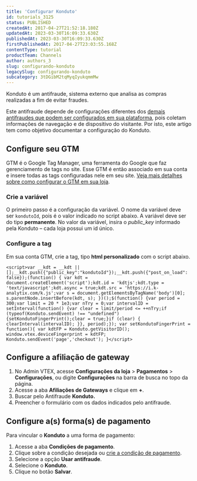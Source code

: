 ```yaml
---
title: 'Configurar Konduto'
id: tutorials_3125
status: PUBLISHED
createdAt: 2017-04-27T21:52:18.180Z
updatedAt: 2023-03-30T16:09:33.630Z
publishedAt: 2023-03-30T16:09:33.630Z
firstPublishedAt: 2017-04-27T23:03:55.168Z
contentType: tutorial
productTeam: Channels
author: authors_3
slug: configurando-konduto
legacySlug: configurando-konduto
subcategory: 3tDGibM2tqMyqIyukqmmMw
---
```


Konduto é um antifraude, sistema externo que analisa as compras realizadas a fim de evitar fraudes.

Este antifraude depende de configurações diferentes dos [demais antifraudes que podem ser configurados em sua plataforma](http://help.vtex.com/tutorial/como-configurar-antifraude/ "demais antifraudes que podem ser configurados em sua plataforma"), pois coletam informações de navegação e de dispositivo do visitante. Por isto, este artigo tem como objetivo documentar a configuração do Konduto.

## Configure seu GTM

GTM é o Google Tag Manager, uma ferramenta do Google que faz gerenciamento de tags no site. Esse GTM é então associado em sua conta e insere todas as tags configuradas nele em seu site. [Veja mais detalhes sobre como configurar o GTM em sua loja](http://help.vtex.com/faq/integracao-com-o-google-tag-manager/ "Veja mais detalhes sobre como configurar o GTM em sua loja").

### Crie a variável

O primeiro passo é a configuração da variável. O nome da variável deve ser `kondutoId`, pois é o valor indicado no script abaixo. A variável deve ser do tipo **permanente**. No valor da variável, insira o _public_key_ informado pela Konduto &#8211; cada loja possui um id único.

### Configure a tag

Em sua conta GTM, crie a tag, tipo **html personalizado** com o script abaixo.

```
<script>var __kdt = __kdt || [];__kdt.push({"public_key":"kondutoId"});__kdt.push({"post_on_load": false});(function() { var kdt = document.createElement('script');kdt.id = 'kdtjs';kdt.type = 'text/javascript';kdt.async = true;kdt.src = 'https://i.k-analytix.com/k.js';var s = document.getElementsByTagName('body')[0]; s.parentNode.insertBefore(kdt, s); })();$(function() {var period = 300;var limit = 20 * 1e3;var nTry = 0;var intervalID = setInterval(function() {var clear = limit/period <= ++nTry;if (typeof(Konduto.sendEvent) !== "undefined") {setKondutoFingerPrint();clear = true;}if (clear) { clearInterval(intervalID); }}, period);}); var setKondutoFingerPrint = function(){ var kdtFP = Konduto.getVisitorID(); window.vtex.deviceFingerprint = kdtFP; Konduto.sendEvent('page','checkout'); }</script>
```

## Configure a afiliação de gateway

1. No Admin VTEX, acesse **Configurações da loja** > **Pagamentos** > **Configurações**, ou digite **Configurações** na barra de busca no topo da página. 
2. Acesse a aba **Afiliações de Gateways** e clique em **+**.
3. Buscar pelo Antifraude **Konduto.**
4. Preencher o formulário com os dados indicados pelo antifraude.

## Configure a(s) forma(s) de pagamento

Para vincular o **Konduto** a uma forma de pagamento:

1. Acesse a aba **Condições de pagamento**.
2. Clique sobre a condição desejada ou [crie a condição de pagamento](/pt/tutorial/condicoes-de-pagamento "crie a condição de pagamento").
3. Selecione a opção **Usar antifraude**.
4. Selecione o **Konduto**.
5. Clique no botão **Salvar**.
